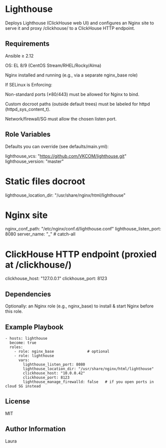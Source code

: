 Lighthouse
=========

Deploys Lighthouse (ClickHouse web UI) and configures an Nginx site to serve it and proxy /clickhouse/ to a ClickHouse HTTP endpoint.

Requirements
------------

Ansible ≥ 2.12

OS: EL 8/9 (CentOS Stream/RHEL/Rocky/Alma)

Nginx installed and running (e.g., via a separate nginx_base role)

If SELinux is Enforcing:

Non-standard ports (≠80/443) must be allowed for Nginx to bind.

Custom docroot paths (outside default trees) must be labeled for httpd (httpd_sys_content_t).

Network/firewall/SG must allow the chosen listen port.


Role Variables
--------------

Defaults you can override (see defaults/main.yml):

lighthouse_vcs: "https://github.com/VKCOM/lighthouse.git"
lighthouse_version: "master"

# Static files docroot
lighthouse_location_dir: "/usr/share/nginx/html/lighthouse"

# Nginx site
nginx_conf_path: "/etc/nginx/conf.d/lighthouse.conf"
lighthouse_listen_port: 8080
server_name: "_"            # catch-all

# ClickHouse HTTP endpoint (proxied at /clickhouse/)
clickhouse_host: "127.0.0.1"
clickhouse_port: 8123


Dependencies
------------

Optionally: an Nginx role (e.g., nginx_base) to install & start Nginx before this role.

Example Playbook
----------------
```
- hosts: lighthouse
  become: true
  roles:
    - role: nginx_base               # optional
    - role: lighthouse
      vars:
        lighthouse_listen_port: 8080
        lighthouse_location_dir: "/usr/share/nginx/html/lighthouse"
        clickhouse_host: "10.0.0.42"
        clickhouse_port: 8123
        lighthouse_manage_firewalld: false   # if you open ports in cloud SG instead
```

License
-------

MIT

Author Information
-------

Laura
